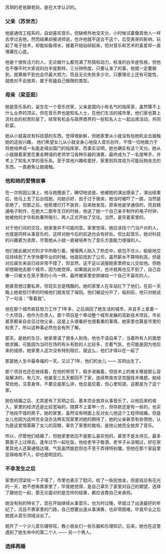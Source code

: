 苏玥的老爸跟老妈，是在大学认识的。

### 父亲（苏世杰）

他是通信工程系的，自幼喜欢音乐，但缺格外地没天分，小时候试着像其他人一样去学过吉他，然而结果却被讲师说，也许他就不适合干这个，后受表哥的影响，玩起了电子技术，却能如鱼得水，接着开始钻研起来，但对音乐和艺术的喜爱却一直埋藏在心底。

他是个很有活力的人，无论做什么都充满了热情和动力，标准的白羊座性格，但他也不像平时大家说的白羊座那样，三分钟热度，只要认准了的事，他就一定要做到，就算做不到也会尽最大努力，而且无论失败多少次，只要理论上还有可能性，就绝对不会放弃，属于死磕自己极限的类型。

### 母亲（梁亚茹）

她是音乐系的，诞生在一个音乐世家，父亲是国内小有名气的指挥家，虽然算不上什么业界的顶尖，但在音乐界也是知名人士，在他们生活的城市里，他们家也算上流社会的权贵阶层了，经常有机会与政界商界的一些知名人士一起出席活动，共同赴宴。

她从小就喜欢有科技感的东西，觉得很新鲜，但她家里从小就没有给她机会去接触她的这些兴趣， 他们希望女儿从小就全身心地投入音乐创作，不惜一切地致力于将她培养成一名能走得出国门的指挥家，而事实证明，她也确实有这个天分。她从小就跟着家里花重金聘请的老师学习各种乐器的演奏，最终成为了一名提琴手，并考上了知名大学的音乐系。至于其他兴趣和爱好，家里则将其视为可能玩物丧志的东西，一直避免让她接触。

### 他和她的爱情故事

在一次校园公演上，他与她邂逅了。确切地说是，他被她的演出感染了，演出结束后，他马上去了后台找她，向她示好，由于过于唐突，她当时被吓了一跳，当然是拒绝了，但那之后，他死缠烂打不放弃，后来她发现，原来他是学通信的，而且精通电子制作，在她大二那年生日的时候，他送了她一个自己亲手制作的电子时钟，她被他的才华和执著所吸引，两人正式开始了交往。当然，是背着家里的。

对于他们间的交往，她家里并不可能同意。家里觉得，她应该找个门当户对的人，也就是同样从事音乐的，这样对她今后的前途也会有好处。但比起音乐，她对科技的兴趣更为浓厚，尽管她从小就一直被培养为了音乐方面能力很强的人。

他们彼此被对方的才华所吸引着，慢慢两人陷入了热恋中，纸包不住火，偷偷地交往持续到了大学快要毕业的时候。他提前找到了公司，虽然薪水不算特别高，但是对应届生来说已经非常不错了，但显然，这不足以说服她家里把女儿交给他。但她却想跟他去那个城市，因为她觉得，如果就此分开，也许就再也见不到了，自己会像一只被关在笼子里的小鸟一样，最终被家里安排嫁给一个自己不喜欢的人。

她甚至想过要私奔，但现实总是残酷的。她的家里人在车站拦下了他们，在前一天晚上她收拾行李的时候他们就发现了端倪。他们被迫分开了，临别前，他只对她说了一句话：“等着我”。

他在那个城市疯狂努力工作了1年多，之后调回了她生活的城市，并且手上拿着一个大项目，他作为负责人。那个项目是个牵动整个城市发展的高新技术项目，市长甚至都亲自会见过他父亲，这是上头很看好也很看重的事情，她家里也算是市里的权贵了，所以这种事必然也会有所了解。

那天，是她的生日，她家里请了很多人到场，他也不请自来了，当着所有人的面想她求婚，可能因为当时在场的有头有脸的人比较多，合着气氛，也可能是因为他后来的成绩，她家里人这次没有特别阻拦，就这么，他们才得以在一起了

那是她人生中最幸福的一天。又过了1年，他们的女儿 —— 苏玥出生了。

那个项目也还在继续着，在他的带领下，稳步进展着，但技术上的难关哪是那么容易解决的，有几次，他甚至三五天都回不了家，连续熬夜攻坚克服技术难题。她经常劝他，注意身体，不要总是那么拼，他总是应着，但心里知道，这都是为了这个家。

她在结婚之后、尤其是有了苏玥之后，基本完全放弃从事音乐了，以他后来的收入，家里的经济还是比较宽裕的，随算不上富甲一方，但存款还是有一些的，也买了地段不错的房子。她的家里，虽然没有明面上反对女儿他这个工程师结婚，但是女儿也因为这样完全没办法再实现家里对她的期待了，她的父亲甚至有些恨他，认为是这爱情蒙蔽了女儿的双眼，辜负了家里的栽培，是他让她完全放弃了音乐。

所以，尽管他们结婚了，但她家里依旧不是那么喜欢他的，甚至不是太待见，最多算面子上过得去。逢年过节一起吃饭，他给老爷子敬酒，老爷子从没喝过，好在家里其他人还算通情达理，气氛虽然尴尬但也不至于弄得特别僵，但他在那个家庭里显得格格不入，却也是明显的。

### 不幸发生之后

家里的顶梁柱一下子塌了，市里也表示了慰问，给了一些抚恤金，但是钱总有花光的一天，她不想再靠家里了，毕竟她觉得，是自己辜负了家里对自己的期望，选择了跟他在一起，那无论面对的是怎样的结果，都应该靠自己来承担。

她没有别的特长了，现在开始继续从事音乐，也为时过晚，早就过了出道最好的年纪了，况且不靠家里的门路，自己想要出道从事演奏，也非常困难，毕竟毕业之后她就从音乐领域淡出了。

她开了一个少儿音乐辅导班，教小朋友们一些乐器和乐理知识，后来，她也在这里遇到了她生命中的第二个人 —— 另一个男人。

### 选择再婚